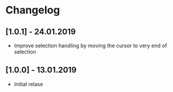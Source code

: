 # Changelog

## **[1.0.1]** - 24.01.2019

* Improve selection handling by moving the cursor to very end of selection

## **[1.0.0]** - 13.01.2019

* Initial relase
